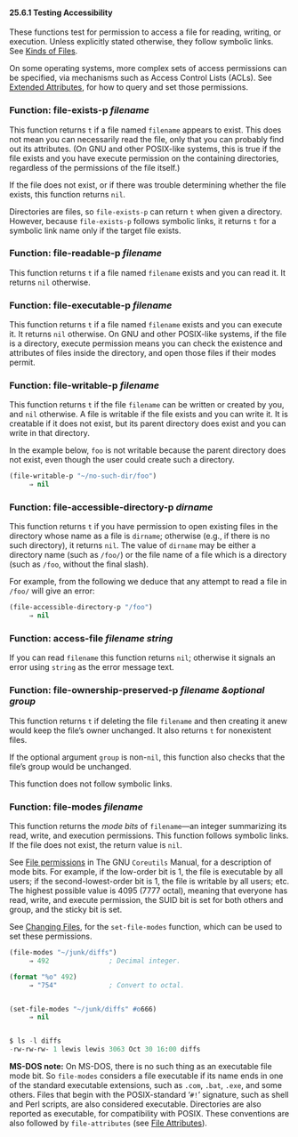 

#### 25.6.1 Testing Accessibility

These functions test for permission to access a file for reading, writing, or execution. Unless explicitly stated otherwise, they follow symbolic links. See [Kinds of Files](Kinds-of-Files.html).

On some operating systems, more complex sets of access permissions can be specified, via mechanisms such as Access Control Lists (ACLs). See [Extended Attributes](Extended-Attributes.html), for how to query and set those permissions.

### Function: **file-exists-p** *filename*

This function returns `t` if a file named `filename` appears to exist. This does not mean you can necessarily read the file, only that you can probably find out its attributes. (On GNU and other POSIX-like systems, this is true if the file exists and you have execute permission on the containing directories, regardless of the permissions of the file itself.)

If the file does not exist, or if there was trouble determining whether the file exists, this function returns `nil`.

Directories are files, so `file-exists-p` can return `t` when given a directory. However, because `file-exists-p` follows symbolic links, it returns `t` for a symbolic link name only if the target file exists.

### Function: **file-readable-p** *filename*

This function returns `t` if a file named `filename` exists and you can read it. It returns `nil` otherwise.

### Function: **file-executable-p** *filename*

This function returns `t` if a file named `filename` exists and you can execute it. It returns `nil` otherwise. On GNU and other POSIX-like systems, if the file is a directory, execute permission means you can check the existence and attributes of files inside the directory, and open those files if their modes permit.

### Function: **file-writable-p** *filename*

This function returns `t` if the file `filename` can be written or created by you, and `nil` otherwise. A file is writable if the file exists and you can write it. It is creatable if it does not exist, but its parent directory does exist and you can write in that directory.

In the example below, `foo` is not writable because the parent directory does not exist, even though the user could create such a directory.

```lisp
(file-writable-p "~/no-such-dir/foo")
     ⇒ nil
```

### Function: **file-accessible-directory-p** *dirname*

This function returns `t` if you have permission to open existing files in the directory whose name as a file is `dirname`; otherwise (e.g., if there is no such directory), it returns `nil`. The value of `dirname` may be either a directory name (such as `/foo/`) or the file name of a file which is a directory (such as `/foo`, without the final slash).

For example, from the following we deduce that any attempt to read a file in `/foo/` will give an error:

```lisp
(file-accessible-directory-p "/foo")
     ⇒ nil
```

### Function: **access-file** *filename string*

If you can read `filename` this function returns `nil`; otherwise it signals an error using `string` as the error message text.

### Function: **file-ownership-preserved-p** *filename \&optional group*

This function returns `t` if deleting the file `filename` and then creating it anew would keep the file’s owner unchanged. It also returns `t` for nonexistent files.

If the optional argument `group` is non-`nil`, this function also checks that the file’s group would be unchanged.

This function does not follow symbolic links.

### Function: **file-modes** *filename*

This function returns the *mode bits* of `filename`—an integer summarizing its read, write, and execution permissions. This function follows symbolic links. If the file does not exist, the return value is `nil`.

See [File permissions](https://www.gnu.org/software/coreutils/manual/html_node/File-permissions.html#File-permissions) in The GNU `Coreutils` Manual, for a description of mode bits. For example, if the low-order bit is 1, the file is executable by all users; if the second-lowest-order bit is 1, the file is writable by all users; etc. The highest possible value is 4095 (7777 octal), meaning that everyone has read, write, and execute permission, the SUID bit is set for both others and group, and the sticky bit is set.

See [Changing Files](Changing-Files.html), for the `set-file-modes` function, which can be used to set these permissions.

```lisp
(file-modes "~/junk/diffs")
     ⇒ 492               ; Decimal integer.
```

```lisp
(format "%o" 492)
     ⇒ "754"             ; Convert to octal.
```

```lisp
```

```lisp
(set-file-modes "~/junk/diffs" #o666)
     ⇒ nil
```

```lisp
```

```lisp
$ ls -l diffs
-rw-rw-rw- 1 lewis lewis 3063 Oct 30 16:00 diffs
```

**MS-DOS note:** On MS-DOS, there is no such thing as an executable file mode bit. So `file-modes` considers a file executable if its name ends in one of the standard executable extensions, such as `.com`, `.bat`, `.exe`, and some others. Files that begin with the POSIX-standard ‘`#!`’ signature, such as shell and Perl scripts, are also considered executable. Directories are also reported as executable, for compatibility with POSIX. These conventions are also followed by `file-attributes` (see [File Attributes](File-Attributes.html)).
